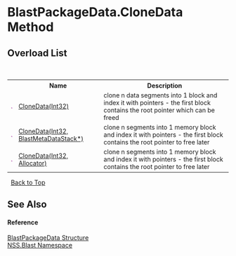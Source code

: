 # BlastPackageData.CloneData Method 
 


## Overload List
&nbsp;<table><tr><th></th><th>Name</th><th>Description</th></tr><tr><td>![Public method](media/pubmethod.gif "Public method")</td><td><a href="5818b604-ddfa-1852-2b5c-57d64bd7df01">CloneData(Int32)</a></td><td>
clone n data segments into 1 block and index it with pointers - the first block contains the root pointer which can be freed</td></tr><tr><td>![Public method](media/pubmethod.gif "Public method")</td><td><a href="b098bc47-5aad-9825-6eba-141c4fd7bc56">CloneData(Int32, BlastMetaDataStack*)</a></td><td>
clone n segments into 1 memory block and index it with pointers - the first block contains the root pointer to free later</td></tr><tr><td>![Public method](media/pubmethod.gif "Public method")</td><td><a href="8c2d1d3f-3350-2323-ff81-8e534c4b80a2">CloneData(Int32, Allocator)</a></td><td>
clone n segments into 1 memory block and index it with pointers - the first block contains the root pointer to free later</td></tr></table>&nbsp;
<a href="#blastpackagedata.clonedata-method">Back to Top</a>

## See Also


#### Reference
<a href="08d36c75-b5dc-8eaf-5936-daa952653fa2">BlastPackageData Structure</a><br /><a href="88b55311-4a89-0894-e27a-e157e443c7f7">NSS.Blast Namespace</a><br />